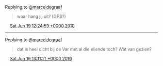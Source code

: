 Replying to [@marceldegraaf](https://twitter.com/marceldegraaf/status/16539669929)

> waar hang jij uit? \(GPS?\)

<img src="../../media/tweet.ico" width="12" /> [Sat Jun 19 12:24:59 +0000 2010](https://twitter.com/DromerDenker/status/16541864621)

----

Replying to [@marceldegraaf](https://twitter.com/marceldegraaf/status/16543160805)

> dat is heel dicht bij de Var met al die ellende toch? Wat van gezien?

<img src="../../media/tweet.ico" width="12" /> [Sat Jun 19 13:11:21 +0000 2010](https://twitter.com/DromerDenker/status/16544569426)